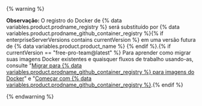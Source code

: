 {% warning %}

**Observação:** O registro do Docker de {% data variables.product.prodname_registry %} será substituído por {% data variables.product.prodname_github_container_registry %}{% if enterpriseServerVersions contains currentVersion %} em uma versão futura de {% data variables.product.product_name %} {% endif %}.{% if currentVersion == "free-pro-team@latest" %} Para aprender como migrar suas imagens Docker existentes e quaisquer fluxos de trabalho usando-as, consulte "[Migrar para {% data variables.product.prodname_github_container_registry %} para imagens do Docker](/packages/getting-started-with-github-container-registry/migrating-to-github-container-registry-for-docker-images)" e "[Começar com {% data variables.product.prodname_github_container_registry %}](/packages/getting-started-with-github-container-registry).{% endif %}

{% endwarning %}
